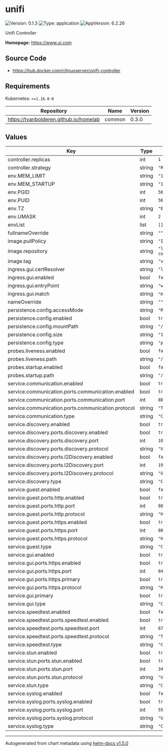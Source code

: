 # unifi

![Version: 0.1.3](https://img.shields.io/badge/Version-0.1.3-informational?style=flat-square) ![Type: application](https://img.shields.io/badge/Type-application-informational?style=flat-square) ![AppVersion: 6.2.26](https://img.shields.io/badge/AppVersion-6.2.26-informational?style=flat-square)

Unifi Controller

**Homepage:** <https://www.ui.com>

## Source Code

* <https://hub.docker.com/r/linuxserver/unifi-controller>

## Requirements

Kubernetes: `>=1.16.0-0`

| Repository | Name | Version |
|------------|------|---------|
| https://tvanbolderen.github.io/homelab | common | 0.3.0 |

## Values

| Key | Type | Default | Description |
|-----|------|---------|-------------|
| controller.replicas | int | `1` |  |
| controller.strategy | string | `"Recreate"` |  |
| env.MEM_LIMIT | string | `"1024M"` |  |
| env.MEM_STARTUP | string | `"1024M"` |  |
| env.PGID | int | `568` |  |
| env.PUID | int | `568` |  |
| env.TZ | string | `"Etc/UTC"` |  |
| env.UMASK | int | `2` |  |
| envList | list | `[]` |  |
| fullnameOverride | string | `""` |  |
| image.pullPolicy | string | `"IfNotPresent"` |  |
| image.repository | string | `"linuxserver/unifi-controller"` |  |
| image.tag | string | `"version-6.2.26"` |  |
| ingress.gui.certResolver | string | `"letsencrypt"` |  |
| ingress.gui.enabled | bool | `false` |  |
| ingress.gui.entryPoint | string | `"websecure"` |  |
| ingress.gui.match | string | `"Host(`test.example.com`)"` |  |
| nameOverride | string | `""` |  |
| persistence.config.accessMode | string | `"ReadWriteOnce"` |  |
| persistence.config.enabled | bool | `true` |  |
| persistence.config.mountPath | string | `"/config"` |  |
| persistence.config.size | string | `"1Gi"` |  |
| persistence.config.type | string | `"pvc"` |  |
| probes.liveness.enabled | bool | `false` |  |
| probes.liveness.path | string | `"/"` |  |
| probes.startup.enabled | bool | `false` |  |
| probes.startup.path | string | `"/"` |  |
| service.communication.enabled | bool | `true` |  |
| service.communication.ports.communication.enabled | bool | `true` |  |
| service.communication.ports.communication.port | int | `8080` |  |
| service.communication.ports.communication.protocol | string | `"TCP"` |  |
| service.communication.type | string | `"ClusterIP"` |  |
| service.discovery.enabled | bool | `true` |  |
| service.discovery.ports.discovery.enabled | bool | `true` |  |
| service.discovery.ports.discovery.port | int | `10001` |  |
| service.discovery.ports.discovery.protocol | string | `"UDP"` |  |
| service.discovery.ports.l2Discovery.enabled | bool | `false` |  |
| service.discovery.ports.l2Discovery.port | int | `1900` |  |
| service.discovery.ports.l2Discovery.protocol | string | `"UDP"` |  |
| service.discovery.type | string | `"ClusterIP"` |  |
| service.guest.enabled | bool | `false` |  |
| service.guest.ports.http.enabled | bool | `true` |  |
| service.guest.ports.http.port | int | `8880` |  |
| service.guest.ports.http.protocol | string | `"HTTP"` |  |
| service.guest.ports.https.enabled | bool | `true` |  |
| service.guest.ports.https.port | int | `8843` |  |
| service.guest.ports.https.protocol | string | `"HTTPS"` |  |
| service.guest.type | string | `"ClusterIP"` |  |
| service.gui.enabled | bool | `true` |  |
| service.gui.ports.https.enabled | bool | `true` |  |
| service.gui.ports.https.port | int | `8443` |  |
| service.gui.ports.https.primary | bool | `true` |  |
| service.gui.ports.https.protocol | string | `"HTTPS"` |  |
| service.gui.primary | bool | `true` |  |
| service.gui.type | string | `"ClusterIP"` |  |
| service.speedtest.enabled | bool | `false` |  |
| service.speedtest.ports.speedtest.enabled | bool | `true` |  |
| service.speedtest.ports.speedtest.port | int | `6789` |  |
| service.speedtest.ports.speedtest.protocol | string | `"TCP"` |  |
| service.speedtest.type | string | `"ClusterIP"` |  |
| service.stun.enabled | bool | `true` |  |
| service.stun.ports.stun.enabled | bool | `true` |  |
| service.stun.ports.stun.port | int | `3478` |  |
| service.stun.ports.stun.protocol | string | `"UDP"` |  |
| service.stun.type | string | `"ClusterIP"` |  |
| service.syslog.enabled | bool | `false` |  |
| service.syslog.ports.syslog.enabled | bool | `true` |  |
| service.syslog.ports.syslog.port | int | `5514` |  |
| service.syslog.ports.syslog.protocol | string | `"UDP"` |  |
| service.syslog.type | string | `"ClusterIP"` |  |

----------------------------------------------
Autogenerated from chart metadata using [helm-docs v1.5.0](https://github.com/norwoodj/helm-docs/releases/v1.5.0)
